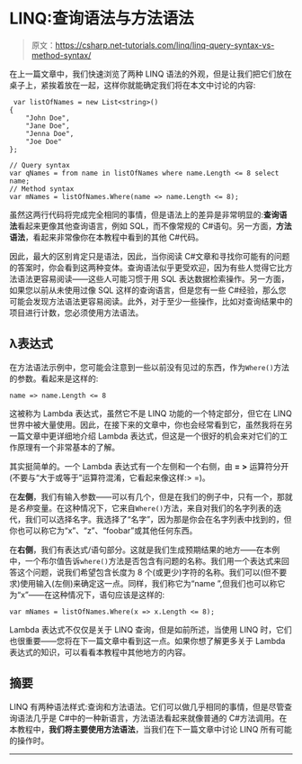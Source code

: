 # LINQ:查询语法与方法语法

> 原文：<https://csharp.net-tutorials.com/linq/linq-query-syntax-vs-method-syntax/>

在上一篇文章中，我们快速浏览了两种 LINQ 语法的外观，但是让我们把它们放在桌子上，紧挨着放在一起，这样你就能确定我们将在本文中讨论的内容:

```
 var listOfNames = new List<string>()
{
    "John Doe",
    "Jane Doe",
    "Jenna Doe",
    "Joe Doe"
};

// Query syntax
var qNames = from name in listOfNames where name.Length <= 8 select name;
// Method syntax
var mNames = listOfNames.Where(name => name.Length <= 8);
```

虽然这两行代码将完成完全相同的事情，但是语法上的差异是非常明显的:**查询语法**看起来更像其他查询语言，例如 SQL，而不像常规的 C#语句。另一方面，**方法语法**，看起来非常像你在本教程中看到的其他 C#代码。

因此，最大的区别肯定只是语法，因此，当你阅读 C#文章和寻找你可能有的问题的答案时，你会看到这两种变体。查询语法似乎更受欢迎，因为有些人觉得它比方法语法更容易阅读——这些人可能习惯于用 SQL 表达数据检索操作。另一方面，如果您以前从未使用过像 SQL 这样的查询语言，但是您有一些 C#经验，那么您可能会发现方法语法更容易阅读。此外，对于至少一些操作，比如对查询结果中的项目进行计数，您必须使用方法语法。

## λ表达式

在方法语法示例中，您可能会注意到一些以前没有见过的东西，作为`Where()`方法的参数。看起来是这样的:

<input type="hidden" name="IL_IN_ARTICLE">

```
name => name.Length <= 8
```

这被称为 Lambda 表达式，虽然它不是 LINQ 功能的一个特定部分，但它在 LINQ 世界中被大量使用。因此，在接下来的文章中，你也会经常看到它，虽然我将在另一篇文章中更详细地介绍 Lambda 表达式，但这是一个很好的机会来对它们的工作原理有一个非常基本的了解。

其实挺简单的。一个 Lambda 表达式有一个左侧和一个右侧，由 **= >** 运算符分开(不要与“大于或等于”运算符混淆，它看起来像这样:> =)。

在**左侧**，我们有输入参数——可以有几个，但是在我们的例子中，只有一个，那就是*名称*变量。在这种情况下，它来自`Where()`方法，来自对我们的名字列表的迭代，我们可以选择名字。我选择了“名字”，因为那是你会在名字列表中找到的，但你也可以称它为“x”、“z”、“foobar”或其他任何东西。

在**右侧**，我们有表达式/语句部分。这就是我们生成预期结果的地方——在本例中，一个布尔值告诉`where()`方法是否包含有问题的名称。我们用一个表达式来回答这个问题，说我们希望包含长度为 8 个(或更少)字符的名称。我们可以(但不要求)使用输入(左侧)来确定这一点。同样，我们称它为“name ”,但我们也可以称它为“x”——在这种情况下，语句应该是这样的:

```
var mNames = listOfNames.Where(x => x.Length <= 8);
```

Lambda 表达式不仅仅是关于 LINQ 查询，但是如前所述，当使用 LINQ 时，它们也很重要——您将在下一篇文章中看到这一点。如果你想了解更多关于 Lambda 表达式的知识，可以看看本教程中其他地方的内容。

## 摘要

LINQ 有两种语法样式:查询和方法语法。它们可以做几乎相同的事情，但是尽管查询语法几乎是 C#中的一种新语言，方法语法看起来就像普通的 C#方法调用。在本教程中，**我们将主要使用方法语法**，当我们在下一篇文章中讨论 LINQ 所有可能的操作时。

* * *